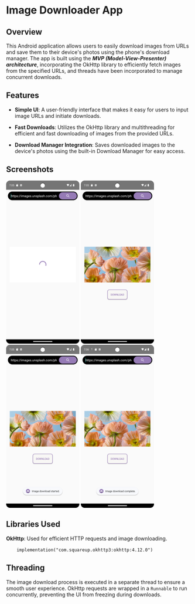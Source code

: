 # Image Downloader App

## Overview

This Android application allows users to easily download images from URLs and save them to their device's photos using the phone's download manager. The app is built using the ***MVP (Model-View-Presenter) architecture***, incorporating the OkHttp library to efficiently fetch images from the specified URLs, and threads have been incorporated to manage concurrent downloads.

## Features

- **Simple UI**: A user-friendly interface that makes it easy for users to input image URLs and initiate downloads.

- **Fast Downloads**: Utilizes the OkHttp library and multithreading for efficient and fast downloading of images from the provided URLs.

- **Download Manager Integration**: Saves downloaded images to the device's photos using the built-in Download Manager for easy access.

## Screenshots
<img src="app/src/main/res/drawable/screenshot01.png" width="200" /> <img src="app/src/main/res/drawable/screenshot02.png" width="200" /> <img src="app/src/main/res/drawable/screenshot03.png" width="200" /> <img src="app/src/main/res/drawable/screenshot04.png" width="200" />

## Libraries Used
**OkHttp**: Used for efficient HTTP requests and image downloading.

```
    implementation("com.squareup.okhttp3:okhttp:4.12.0")
```

  
## Threading

The image download process is executed in a separate thread to ensure a smooth user experience. OkHttp requests are wrapped in a `Runnable` to run concurrently, preventing the UI from freezing during downloads.
